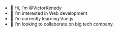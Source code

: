 - 👋 Hi, I’m @VictorKenedy
- 👀 I’m interested in Web development
- 🌱 I’m currently learning Vue.js
- 💞️ I’m looking to collaborate on big tech company.

<!---
VictorKenedy/VictorKenedy is a ✨ special ✨ repository because its `README.md` (this file) appears on your GitHub profile.
You can click the Preview link to take a look at your changes.
--->
